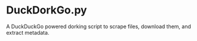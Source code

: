 # DuckDorkGo.py
A DuckDuckGo powered dorking script to scrape files, download them, and extract metadata.
